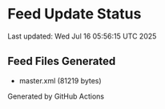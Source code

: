 # Feed Update Status
Last updated: Wed Jul 16 05:56:15 UTC 2025

## Feed Files Generated
- master.xml (81219 bytes)

Generated by GitHub Actions
